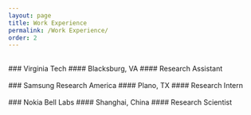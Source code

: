 ```yaml
---
layout: page
title: Work Experience
permalink: /Work Experience/
order: 2
---
```

<br/>
### Virginia Tech 
#### Blacksburg, VA 
#### Research Assistant
<br/>

<br/>
### Samsung Research America  
#### Plano, TX
#### Research Intern
<br/>

<br/>
### Nokia Bell Labs 
#### Shanghai, China
#### Research Scientist
<br/>

